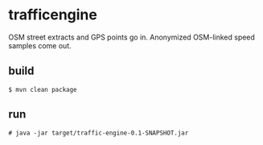 # trafficengine
OSM street extracts and GPS points go in. Anonymized OSM-linked speed samples come out.

## build

    $ mvn clean package
    
## run

    # java -jar target/traffic-engine-0.1-SNAPSHOT.jar
